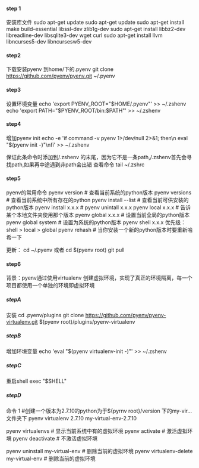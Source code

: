#### step 1
安装库文件
sudo apt-get update
sudo apt-get update 
sudo apt-get install make build-essential libssl-dev zlib1g-dev 
sudo apt-get install libbz2-dev libreadline-dev libsqlite3-dev wget curl 
sudo apt-get install llvm libncurses5-dev libncursesw5-dev

#### step2
下载安装pyenv 到home/下的.pyenv
git clone https://github.com/pyenv/pyenv.git ~/.pyenv

#### step3
设置环境变量
echo 'export PYENV_ROOT="$HOME/.pyenv"' >> ~/.zshenv
echo 'export PATH="$PYENV_ROOT/bin:$PATH"' >> ~/.zshenv

#### step4
增加pyenv init
echo -e 'if command -v pyenv 1>/dev/null 2>&1; then\n  eval "$(pyenv init -)"\nfi' >> ~/.zshenv

保证此条命令时添加到/.zshenv 的末尾，因为它不是一条path,/.zshenv首先会寻找path,如果再中途遇到非path会出错
查看命令
tail ~/.zshrc


#### step5
pyenv的常用命令
pyenv version # 查看当前系统的python版本
pyenv versions # 查看当前系统中所有存在的python
pyenv install --list  # 查看当前可供安装的python版本
pyenv install x.x.x  # 
pyenv unintall x.x.x
pyenv local x.x.x  # 告诉某个本地文件夹使用那个版本
pyenv global x.x.x  # 设置当前全局的python版本
pyenv global system # 设置为系统的python版本
pyenv shell x.x.x
优先级：shell > local > global
pyenv rehash  # 当你安装一个新的python版本时要重新哈希一下

更新：
cd ~/.pyenv 或者 cd $(pyenv root)
git pull

#### step6
背景：pyenv通过使用virtualenv 创建虚拟环境，实现了真正的环境隔离，每一个项目都使用一个单独的环境即虚拟环境

##### stepA
安装
cd .pyenv/plugins
git clone https://github.com/pyenv/pyenv-virtualenv.git $(pyenv root)/plugins/pyenv-virtualenv

##### stepB
增加环境变量
echo 'eval "$(pyenv virtualenv-init -)"' >> ~/.zshenv

##### stepC
重启shell
exec "$SHELL"

##### stepD
命令
1 #创建一个版本为2.7.10的python为于${pyrnv root}/version 下的my-vir...文件夹下
pyenv virtualenv 2.7.10 my-virtual-env-2.7.10

pyenv virtualenvs  # 显示当前系统中有的虚拟环境
pyenv activate <name> # 激活虚拟环境
pyenv deactivate # 不激活虚拟环境

pyenv uninstall my-virtual-env # 删除当前的虚拟环境
pyenv virtualenv-delete my-virtual-env # 删除当前的虚拟环境

